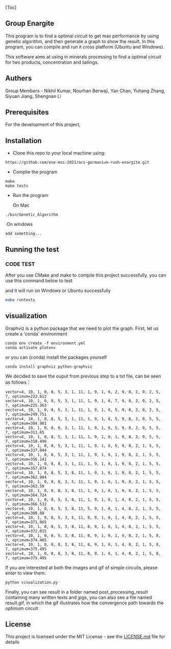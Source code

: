 [Toc]

## Group Enargite

This program is to find a optimal circuit to get max performance by using genetic algorithm, and then generate a graph to show the result. In this program, you can compile and run it cross platform (Ubuntu and Windows).

This software aims at using in minerals processing to find a optimal circuit for two products, concentration and tailings.

## Authers

Group Members - Nikhil Kumar, Nourhan Berwaji, Yan Chan, Yuhang Zhang, Siyuan Jiang, Shengnan Li



## Prerequisites

For the development of this project, 



## Installation

- Clone this repo to your local machine using:

```
https://github.com/ese-msc-2021/acs-gormanium-rush-enargite.git
```

- Complie the program

```
make 
make tests
```

- Run the program

  On Mac

```
./bin/Genetic_Algorithm
```

​		On windows

```
add something...
```



## Running the test

### CODE TEST

After you use CMake and make to compile this project successfully, you can use this command below to test

and it will run on Windows or Ubuntu successfully

```sh
make runtests
```



## visualization

Graphviz is a python package that we need to plot the graph. First, let us create a 'conda' environment

```
conda env create -f environment.yml
conda activate plotenv
```

or you can (conda) install the packages yourself

```
conda install graphviz python-graphviz
```

We decided to save the ouput from previous step to a txt file, can be seen as follows：

```
vector=4, 10, 1, 0, 8, 5, 3, 1, 11, 1, 9, 1, 6, 2, 9, 8, 2, 0, 2, 5, 7, optimum=222.612
vector=4, 10, 1, 0, 8, 5, 3, 1, 11, 1, 9, 1, 6, 7, 9, 8, 2, 0, 2, 5, 7, optimum=225.363
vector=4, 10, 1, 0, 8, 5, 3, 1, 11, 1, 9, 1, 6, 5, 9, 8, 2, 0, 2, 5, 7, optimum=249.751
vector=4, 10, 1, 0, 8, 5, 3, 1, 11, 1, 9, 1, 6, 5, 9, 8, 2, 0, 5, 5, 7, optimum=304.901
vector=4, 10, 1, 0, 8, 8, 3, 1, 11, 1, 9, 1, 6, 5, 9, 8, 2, 0, 5, 5, 7, optimum=311.65
vector=4, 10, 1, 0, 8, 5, 3, 1, 11, 1, 9, 1, 6, 1, 9, 8, 2, 0, 5, 5, 7, optimum=318.496
vector=4, 10, 1, 0, 8, 5, 3, 1, 11, 1, 9, 1, 6, 5, 9, 8, 2, 1, 5, 5, 7, optimum=337.044
vector=4, 10, 1, 0, 8, 5, 3, 1, 11, 1, 9, 1, 6, 1, 9, 8, 2, 1, 5, 5, 7, optimum=356.141
vector=4, 10, 1, 0, 8, 8, 3, 1, 11, 1, 9, 1, 6, 1, 9, 8, 2, 1, 5, 5, 7, optimum=357.874
vector=4, 10, 1, 0, 8, 5, 3, 8, 11, 1, 9, 1, 6, 1, 9, 8, 2, 1, 5, 5, 7, optimum=362.984
vector=4, 10, 1, 0, 8, 8, 3, 5, 11, 1, 9, 1, 6, 1, 9, 8, 2, 1, 5, 5, 7, optimum=363.59
vector=4, 10, 1, 0, 8, 8, 3, 8, 11, 1, 9, 1, 6, 1, 9, 8, 2, 1, 5, 5, 7, optimum=364.724
vector=4, 10, 1, 0, 8, 5, 3, 8, 11, 1, 9, 1, 6, 1, 4, 8, 2, 1, 5, 5, 7, optimum=366.532
vector=4, 10, 1, 0, 8, 5, 3, 8, 11, 5, 9, 1, 6, 1, 4, 8, 2, 1, 5, 5, 7, optimum=368.08
vector=4, 10, 1, 0, 8, 5, 3, 5, 11, 8, 9, 1, 6, 1, 4, 8, 2, 1, 5, 5, 7, optimum=371.065
vector=4, 10, 1, 0, 8, 5, 3, 8, 11, 8, 9, 1, 6, 1, 4, 8, 2, 1, 5, 5, 7, optimum=372.015
vector=4, 10, 1, 0, 8, 5, 3, 8, 11, 8, 9, 1, 6, 1, 4, 8, 2, 1, 5, 8, 7, optimum=374.465
vector=4, 10, 1, 0, 8, 8, 3, 8, 11, 8, 9, 1, 6, 1, 4, 8, 2, 1, 5, 8, 7, optimum=375.495
vector=4, 10, 1, 0, 8, 8, 3, 8, 11, 8, 9, 1, 6, 1, 4, 8, 2, 1, 5, 8, 7, optimum=375.495
```

If you are interested at both the images and gif of simple circuits, please enter to view them:

```
python visualization.py
```

Finally,  you can see result in a folder named post_processing_result containing  many written texts and jpgs, you can also see a file named result.gif, in which the gif illustrates how the convergence path towards the optimum circult



## License

This project is licensed under the MIT License - see the [LICENSE.md](https://github.com/ese-msc-2021/acs-gormanium-rush-enargite/blob/main/LICENSE) file for details
